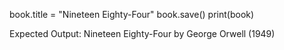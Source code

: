 book.title = "Nineteen Eighty-Four"
book.save()
print(book)

Expected Output:
Nineteen Eighty-Four by George Orwell (1949)